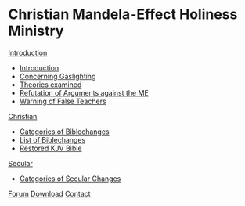 # Christian Mandela-Effect Holiness Ministry


[Introduction]()

* [Introduction](introduction.md)
* [Concerning Gaslighting](introduction/gaslighting.md)
* [Theories examined](introduction/theories_examined.md)
* [Refutation of Arguments against the ME](introduction/arguments_refuted.md)
* [Warning of False Teachers](introduction/warning_of_false_teachers.md)

[Christian]()

* [Categories of Biblechanges](categories_of_biblechanges.md)
* [List of Biblechanges](list_of_biblechanges.md)
* [Restored KJV Bible](restored_kjv.md)

[Secular]()

* [Categories of Secular Changes](secular/categories_of_secular_changes.md)

[Forum](under_construction.md)
[Download](download.md)
[Contact](contact.md)

